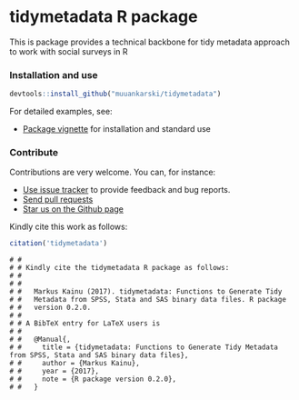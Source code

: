 tidymetadata R package
======

This is package provides a technical backbone for tidy metadata approach to work with social surveys in R

### Installation and use

```r
devtools::install_github("muuankarski/tidymetadata")
```

For detailed examples, see:

 * [Package vignette](https://muuankarski.github.io/tidymetadata/articles/) for installation and standard use

### Contribute

Contributions are very welcome. You can, for instance:

  * [Use issue tracker](https://github.com/muuankarski/tidymetadatat/issues) to provide feedback and bug reports.
  * [Send pull requests](https://github.com/muuankarski/tidymetadata/)
  * [Star us on the Github page](https://github.com/muuankarski/tidymetadata)

Kindly cite this work as follows:

```r
citation('tidymetadata')
```

```
# #
# # Kindly cite the tidymetadata R package as follows:
# #
# # 
# #   Markus Kainu (2017). tidymetadata: Functions to Generate Tidy
# #   Metadata from SPSS, Stata and SAS binary data files. R package
# #   version 0.2.0.
# # 
# # A BibTeX entry for LaTeX users is
# # 
# #   @Manual{,
# #     title = {tidymetadata: Functions to Generate Tidy Metadata from SPSS, Stata and SAS binary data files},
# #     author = {Markus Kainu},
# #     year = {2017},
# #     note = {R package version 0.2.0},
# #   }
```
